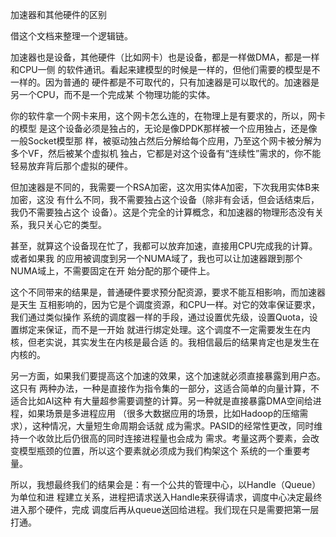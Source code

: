     
加速器和其他硬件的区别

借这个文档来整理一个逻辑链。

加速器也是设备，其他硬件（比如网卡）也是设备，都是一样做DMA，都是一样和CPU一侧
的软件通讯。看起来建模型的时候是一样的，但他们需要的模型是不一样的。因为普通的
硬件都是不可取代的，只有加速器是可以取代的。加速器是另一个CPU，而不是一个完成某
个物理功能的实体。

你的软件拿一个网卡来用，这个网卡怎么连的，在物理上是有要求的，所以，网卡的模型
是这个设备必须是独占的，无论是像DPDK那样被一个应用独占，还是像一般Socket模型那
样，被驱动独占然后分解给每个应用，乃至这个网卡被分解为多个VF，然后被某个虚拟机
独占，它都是对这个设备有“连续性”需求的，你不能轻易放弃背后那个虚拟的硬件。

但加速器是不同的，我需要一个RSA加密，这次用实体A加密，下次我用实体B来加密，这没
有什么不同，我不需要独占这个设备（除非有会话，但会话结束后，我仍不需要独占这个
设备）。这是个完全的计算概念，和加速器的物理形态没有关系，我只关心它的类型。

甚至，就算这个设备现在忙了，我都可以放弃加速，直接用CPU完成我的计算。或者如果我
的应用被调度到另一个NUMA域了，我也可以让加速器跟到那个NUMA域上，不需要固定在开
始分配的那个硬件上。

这个不同带来的结果是，普通硬件要求预分配资源，要求不能互相影响，而加速器是天生
互相影响的，因为它是个调度资源，和CPU一样。对它的效率保证要求，我们通过类似操作
系统的调度器一样的手段，通过设置优先级，设置Quota，设置绑定来保证，而不是一开始
就进行绑定处理。这个调度不一定需要发生在内核，但老实说，其实发生在内核是最合适
的。我相信最后的结果肯定也是发生在内核的。

另一方面，如果我们要提高这个加速的效果，这个加速就必须直接暴露到用户态。这只有
两种办法，一种是直接作为指令集的一部分，这适合简单的向量计算，不适合比如AI这种
有大量超参需要调整的计算。另一种就是直接暴露DMA空间给进程，如果场景是多进程应用
（很多大数据应用的场景，比如Hadoop的压缩需求），这种情况，大量短生命周期会话就
成为需求。PASID的经常性更改，同时维持一个收敛比后仍很高的同时连接进程量也会成为
需求。考量这两个要素，会改变模型瓶颈的位置，所以这个要素就必须成为我们构架这个
系统的一个重要考量。

所以，我想最终我们的结果会是：有一个公共的管理中心，以Handle（Queue）为单位和进
程建立关系，进程把请求送入Handle来获得请求，调度中心决定最终进入那个硬件，完成
调度后再从queue送回给进程。我们现在只是需要把第一层打通。
